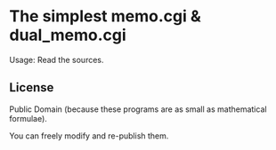 # The simplest memo.cgi & dual_memo.cgi

<!-- Time-stamp: "2020-05-15T05:58:11Z" -->

Usage: Read the sources.

## License

Public Domain (because these programs are as small as mathematical formulae).

You can freely modify and re-publish them.
